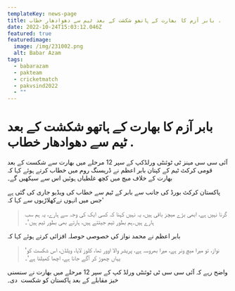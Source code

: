 ```yaml
---
templateKey: news-page
title: بابر آزم کا بھارت کے ہاتھو شکشت کے بعد ٹیم سے دھوادھار خطاب .
date: 2022-10-24T15:03:12.046Z
featured: true
featuredimage:
  image: /img/231002.png
  alt: Babar Azam
tags:
  - babarazam
  - pakteam
  - cricketmatch
  - pakvsind2022
  - ""
---
```

# بابر آزم کا بھارت کے ہاتھو شکشت کے بعد ٹیم سے دھوادھار خطاب .

<!--StartFragment-->

آئی سی سی مینز ٹی ٹوئنٹی ورلڈکپ کے سپر 12 مرحلے میں بھارت سے شکست کے بعد قومی کرکٹ ٹیم کے کپتان بابر اعظم نے ڈریسنگ روم میں خطاب کرتے ہوئے کہا کہ بھارت کے خلاف میچ میں کچھ غلطیاں ہوئیں اس سے سیکھیں گے۔

پاکستان کرکٹ بورڈ کی جانب سے بابر کے ٹیم سے خطاب کی ویڈیو جاری کی گئی ہے جس میں انہوں نےکھلاڑیوں سے کہا کہ'

> گرنا نہیں ہے، ابھی بڑے میچز باقی ہیں، یہ نہیں کہنا کہ کسی ایک کی وجہ سے ہارے، یہ ہم سب ہارے ہیں۔ہم بطور ٹیم جیتتے ہیں، ہارتے بھی بطور ٹیم ہیں'۔

<!--EndFragment-->

<!--StartFragment-->

بابر اعظم نے محمد نواز کی خصوصی حوصلہ افزائی کرتے ہوئے کہا کہ

>  'نواز، تو میرا میچ ونر ہے، میرا بھروسہ ہے، پریشر والا اوور تھا، کلوز لایا، ویلڈن، اس شکست کو یہاں چھوڑ کر آگے جانا ہے، اچھا کھیلنا ہے'۔

واضح رہے کہ آئی سی سی ٹی ٹوئنٹی ورلڈ کپ کے سپر 12 مرحلے میں بھارت نے سنسنی خیز مقابلے کے بعد پاکستان کو شکست  دی۔

<!--EndFragment-->